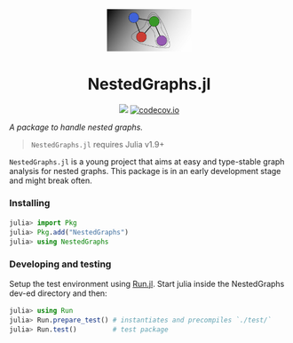 <div align="center"> 
<img src="images/NestedGraphs.jl.svg" alt="NestedGraphs.jl" width="30%"></img>

# NestedGraphs.jl
[![](https://img.shields.io/badge/docs-dev-blue.svg)](https://UniStuttgart-IKR.github.io/NestedGraphs.jl/dev)
[![codecov.io](http://codecov.io/github/UniStuttgart-IKR/NestedGraphs.jl/coverage.svg?branch=main)](http://codecov.io/github/UniStuttgart-IKR/NestedGraphs.jl?branch=main)

</div>



*A package to handle nested graphs.*

> `NestedGraphs.jl` requires Julia v1.9+

`NestedGraphs.jl` is a young project that aims at easy and type-stable graph analysis for nested graphs.
This package is in an early development stage and might break often.

### Installing 
```julia
julia> import Pkg
julia> Pkg.add("NestedGraphs")
julia> using NestedGraphs
```

### Developing and testing
Setup the test environment using [Run.jl](https://github.com/tkf/Run.jl).
Start julia inside the NestedGraphs dev-ed directory and then:
```julia
julia> using Run
julia> Run.prepare_test() # instantiates and precompiles `./test/`
julia> Run.test()         # test package
```
